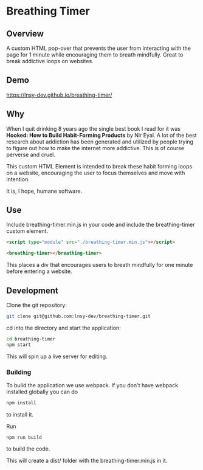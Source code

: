 # Breathing Timer

## Overview

A custom HTML pop-over that prevents the user from interacting with the page for 1 minute while encouraging them to breath mindfully. Great to break addictive loops on websites.

## Demo
https://lnsy-dev.github.io/breathing-timer/

## Why

When I quit drinking 8 years ago the single best book I read for it was **Hooked: How to Build Habit-Forming Products** by Nir Eyal. A lot of the best research about addiction has been generated and utilized by people trying to figure out how to make the internet more addictive. This is of course perverse and cruel. 

This custom HTML Element is intended to break these habit forming loops on a website, encouraging the user to focus themselves and move with intention. 

It is, I hope, humane software. 

## Use
Include breathing-timer.min.js in your code and include the breathing-timer custom element.

```html
<script type="module" src="./breathing-timer.min.js"></script>

<breathing-timer></breathing-timer>

```

This places a div that encourages users to breath mindfully for one minute before entering a website. 

## Development

Clone the git repository: 

```sh
git clone git@github.com:lnsy-dev/breathing-timer.git
```

cd into the directory and start the application: 

```sh
cd breathing-timer
npm start
```

This will spin up a live server for editing. 

### Building

To build the application we use webpack. If you don't have webpack installed globally you can do

```sh
npm install

```

to install it. 

Run 

```
npm run build

```

to build the code. 

This will create a dist/ folder with the breathing-timer.min.js in it. 

